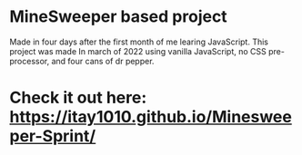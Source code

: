 # MineSweeper based project
Made in four days after the first month of me learing JavaScript. This project was made In march of 2022 using vanilla JavaScript, no CSS pre-processor, and four cans of dr pepper.

# Check it out here: https://itay1010.github.io/Minesweeper-Sprint/
